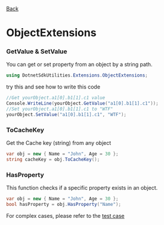 [Back](https://github.com/twjackysu/DotnetSdkUtilities/blob/master/README.md)

# ObjectExtensions

### GetValue & SetValue

You can get or set property from an object by a string path.
```csharp
using DotnetSdkUtilities.Extensions.ObjectExtensions;
```

try this and see how to write this code
```csharp
//Get yourObject.a1[0].b1[1].c1 value
Console.WriteLine(yourObject.GetValue("a1[0].b1[1].c1"));
//Set yourObject.a1[0].b1[1].c1 to "WTF"
yourObject.SetValue("a1[0].b1[1].c1", "WTF");
```

### ToCacheKey
Get the Cache key (string) from any object
```csharp
var obj = new { Name = "John", Age = 30 };
string cacheKey = obj.ToCacheKey();
```

### HasProperty
This function checks if a specific property exists in an object.
```csharp
var obj = new { Name = "John", Age = 30 };
bool hasProperty = obj.HasProperty("Name");
```
For complex cases, please refer to the [test case](https://github.com/twjackysu/DotnetSdkUtilities/blob/master/TestCase/ObjectExtensionsTest.cs)
